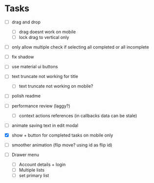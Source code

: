 # Tasks

- [ ] drag and drop

  - [ ] drag doesnt work on mobile
  - [ ] lock drag to vertical only

- [ ] only allow multiple check if selecting all completed or all incomplete

- [ ] fix shadow

- [ ] use material ui buttons

- [ ] text truncate not working for title

  - [ ] text truncate not working on mobile?

- [ ] polish readme

- [ ] performance review (laggy?)

  - [ ] context actions references (in callbacks data can be stale)

- [ ] animate saving text in edit modal

- [x] show + button for completed tasks on mobile only

* [ ] smoother animation (flip move? using id as flip id)

* [ ] Drawer menu
  - [ ] Account details + login
  - [ ] Multiple lists
  - [ ] set primary list
